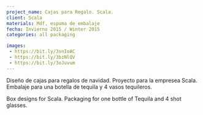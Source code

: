 ```yaml
---
project_name: Cajas para Regalo. Scala.
client: Scala
materials: Mdf, espuma de embalaje
fecha: Invierno 2015 / Winter 2015
categories: all packaging 

images:
 - https://bit.ly/3snIoAC
 - https://bit.ly/3bzNlQV
 - https://bit.ly/3oJuvum
---
```


Diseño de cajas para regalos de navidad. Proyecto para la empresea Scala. Embalaje para una botella de tequila y 4 vasos tequileros.


Box designs for Scala. Packaging for one bottle of Tequila and 4 shot glasses.
